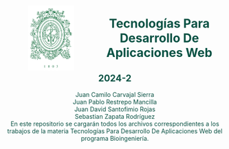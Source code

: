 <p><img alt="udeA logo" height="150px" src="https://github.com/freddyduitama/images/blob/master/logo.png?raw=true" align="left" hspace="50px" vspace="0px" style="width:107px;height:152px;"></p>
<h1><font color='0B5345'> <center>
Tecnologías Para Desarrollo De Aplicaciones Web</center></font></h1>
<h2><font color='0B5345'> <center>
2024-2</center></font></h2>
<p1><font color='0B5345'> <center>
Juan Camilo Carvajal Sierra<br>
Juan Pablo Restrepo Mancilla<br>
Juan David Santofimio Rojas<br>
Sebastian Zapata Rodríguez<br></center></font></p1>
<p1><font color='0B5345'> <center>
En este repositorio se cargarán todos los archivos correspondientes a los trabajos de la materia Tecnologías Para Desarrollo De Aplicaciones Web del programa Bioingeniería.</center></font></p1>

